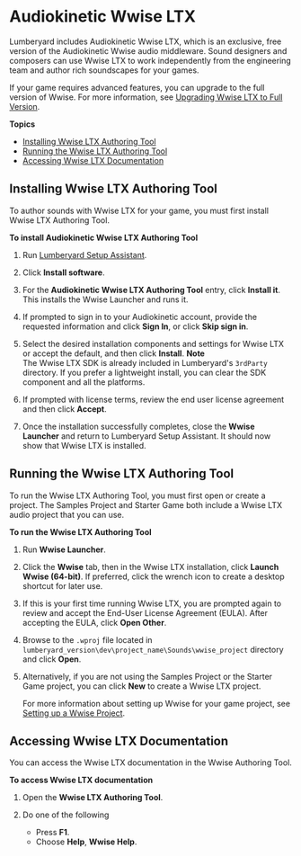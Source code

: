 # Audiokinetic Wwise LTX<a name="audio-wwise-using"></a>

Lumberyard includes Audiokinetic Wwise LTX, which is an exclusive, free version of the Audiokinetic Wwise audio middleware\. Sound designers and composers can use Wwise LTX to work independently from the engineering team and author rich soundscapes for your games\.

If your game requires advanced features, you can upgrade to the full version of Wwise\. For more information, see [Upgrading Wwise LTX to Full Version](audio-wwise-3d-wwise.md)\.

**Topics**
+ [Installing Wwise LTX Authoring Tool](#audio-installing-wwise)
+ [Running the Wwise LTX Authoring Tool](#audio-setting-wwise-authoring-tool)
+ [Accessing Wwise LTX Documentation](#audio-wwise-using-documentation)

## Installing Wwise LTX Authoring Tool<a name="audio-installing-wwise"></a>

To author sounds with Wwise LTX for your game, you must first install Wwise LTX Authoring Tool\.

**To install Audiokinetic Wwise LTX Authoring Tool**

1. Run [Lumberyard Setup Assistant](lumberyard-launcher-using.md)\.

1. Click **Install software**\.

1. For the **Audiokinetic Wwise LTX Authoring Tool** entry, click **Install it**\. This installs the Wwise Launcher and runs it\.

1. If prompted to sign in to your Audiokinetic account, provide the requested information and click **Sign In**, or click **Skip sign in**\.

1. Select the desired installation components and settings for Wwise LTX or accept the default, and then click **Install**\.
**Note**  
The Wwise LTX SDK is already included in Lumberyard's `3rdParty` directory\. If you prefer a lightweight install, you can clear the SDK component and all the platforms\.

1. If prompted with license terms, review the end user license agreement and then click **Accept**\.

1. Once the installation successfully completes, close the **Wwise Launcher** and return to Lumberyard Setup Assistant\. It should now show that Wwise LTX is installed\.

## Running the Wwise LTX Authoring Tool<a name="audio-setting-wwise-authoring-tool"></a>

To run the Wwise LTX Authoring Tool, you must first open or create a project\. The Samples Project and Starter Game both include a Wwise LTX audio project that you can use\.

**To run the Wwise LTX Authoring Tool**

1. Run **Wwise Launcher**\.

1. Click the **Wwise** tab, then in the Wwise LTX installation, click **Launch Wwise \(64\-bit\)**\. If preferred, click the wrench icon to create a desktop shortcut for later use\.

1. If this is your first time running Wwise LTX, you are prompted again to review and accept the End\-User License Agreement \(EULA\)\. After accepting the EULA, click **Open Other**\.

1. Browse to the `.wproj` file located in `lumberyard_version\dev\project_name\Sounds\wwise_project` directory and click **Open**\.

1. Alternatively, if you are not using the Samples Project or the Starter Game project, you can click **New** to create a Wwise LTX project\. 

   For more information about setting up Wwise for your game project, see [Setting up a Wwise Project](audio-wwise-project-setting-up.md)\.

## Accessing Wwise LTX Documentation<a name="audio-wwise-using-documentation"></a>

You can access the Wwise LTX documentation in the Wwise Authoring Tool\.

**To access Wwise LTX documentation**

1. Open the **Wwise LTX Authoring Tool**\.

1. Do one of the following
   + Press **F1**\.
   + Choose **Help**, **Wwise Help**\.